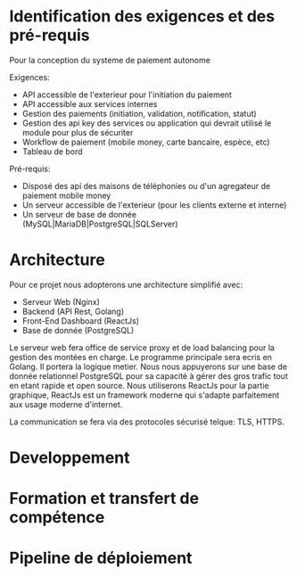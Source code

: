 # Identification des exigences et des pré-requis

Pour la conception du systeme de paiement autonome

Exigences:
- API accessible de l'exterieur pour l'initiation du paiement
- API accessible aux services internes
- Gestion des paiements (initiation, validation, notification, statut)
- Gestion des api key des services ou application qui devrait utilisé le module pour plus de sécuriter
- Workflow de paiement (mobile money, carte bancaire, espèce, etc)
- Tableau de bord

Pré-requis:
- Disposé des api des maisons de téléphonies ou d'un agregateur de paiement mobile money
- Un serveur accessible de l'exterieur (pour les clients externe et interne)
- Un serveur de base de donnée (MySQL|MariaDB|PostgreSQL|SQLServer)

# Architecture

Pour ce projet nous adopterons une architecture simplifié avec:
- Serveur Web (Nginx)
- Backend (API Rest, Golang)
- Front-End Dashboard (ReactJs)
- Base de donnée (PostgreSQL)

Le serveur web fera office de service proxy et de load balancing pour la gestion des montées en charge. Le programme principale sera ecris en Golang. Il portera la logique metier. Nous nous appuyerons sur une base de donnée relationnel PostgreSQL pour sa capacité à gérer des gros trafic tout en etant rapide et open source.
Nous utiliserons ReactJs pour la partie graphique, ReactJs est un framework moderne qui s'adapte parfaitement aux usage moderne d'internet.

La communication se fera via des protocoles sécurisé telque: TLS, HTTPS.

# Developpement

# Formation et transfert de compétence

# Pipeline de déploiement

